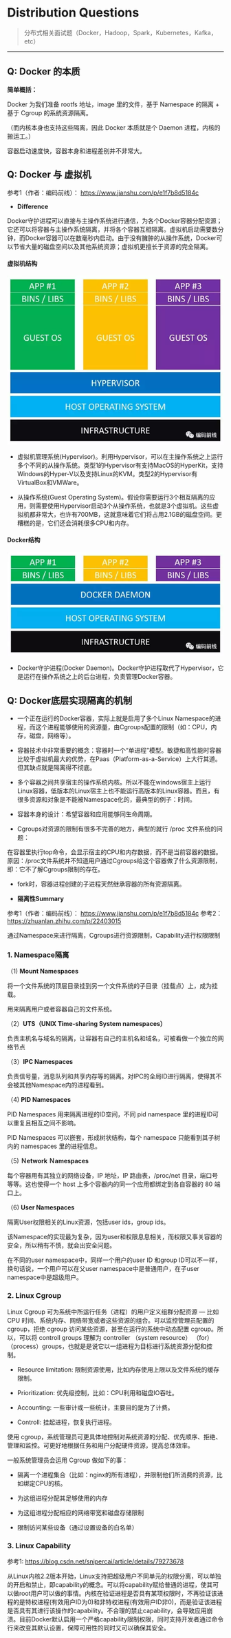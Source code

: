 # Distribution Questions
> 分布式相关面试题（Docker，Hadoop，Spark，Kubernetes，Kafka，etc）

---


## Q: Docker 的本质

**简单概括：**

Docker 为我们准备 rootfs 地址，image 里的文件，基于 Namespace 的隔离 + 基于 Cgroup 的系统资源隔离。

（而内核本身也支持这些隔离，因此 Docker 本质就是个 Daemon 进程，内核的搬运工。）

容器启动速度快，容器本身和进程差别并不非常大。


## Q: Docker 与 虚拟机

参考1（作者：编码前线）： https://www.jianshu.com/p/e1f7b8d5184c

- **Difference**

Docker守护进程可以直接与主操作系统进行通信，为各个Docker容器分配资源；它还可以将容器与主操作系统隔离，并将各个容器互相隔离。虚拟机启动需要数分钟，而Docker容器可以在数毫秒内启动。由于没有臃肿的从操作系统，Docker可以节省大量的磁盘空间以及其他系统资源；虚拟机更擅长于资源的完全隔离。

#### 虚拟机结构

![](imgs/20190616-150546.png)

- 虚拟机管理系统(Hypervisor)。利用Hypervisor，可以在主操作系统之上运行多个不同的从操作系统。类型1的Hypervisor有支持MacOS的HyperKit，支持Windows的Hyper-V以及支持Linux的KVM。类型2的Hypervisor有VirtualBox和VMWare。

- 从操作系统(Guest Operating System)。假设你需要运行3个相互隔离的应用，则需要使用Hypervisor启动3个从操作系统，也就是3个虚拟机。这些虚拟机都非常大，也许有700MB，这就意味着它们将占用2.1GB的磁盘空间。更糟糕的是，它们还会消耗很多CPU和内存。


#### Docker结构

![](imgs/20190616-150640.png)

- Docker守护进程(Docker Daemon)。Docker守护进程取代了Hypervisor，它是运行在操作系统之上的后台进程，负责管理Docker容器。


## Q: Docker底层实现隔离的机制

- 一个正在运行的Docker容器，实际上就是启用了多个Linux Namespace的进程，而这个进程能够使用的资源量，由Cgroups配置的限制（如：CPU，内存，磁盘，网络等）。

- 容器技术中非常重要的概念：容器时一个“单进程”模型。敏捷和高性能时容器比较于虚拟机最大的优势，在Paas（Platform-as-a-Service）上大行其道。但其缺点就是隔离得不彻底。

- 多个容器之间共享宿主的操作系统内核。所以不能在windows宿主上运行Linux容器，低版本的Linux宿主上也不能运行高版本的Linux容器。而且，有很多资源和对象是不能被Namespace化的，最典型的例子：时间。

- 容器本身的设计：希望容器和应用能够同生命周期。

- Cgroups对资源的限制有很多不完善的地方，典型的就行 /proc 文件系统的问题：

在容器里执行top命令，会显示宿主的CPU和内存数据，而不是当前容器的数据。原因：/proc文件系统并不知道用户通过Cgroups给这个容器做了什么资源限制，即：它不了解Cgroups限制的存在。

- fork时，容器进程创建的子进程天然继承容器的所有资源隔离。

- **隔离性Summary** 

参考1（作者：编码前线）： https://www.jianshu.com/p/e1f7b8d5184c
参考2： https://zhuanlan.zhihu.com/p/22403015

通过Namespace来进行隔离，Cgroups进行资源限制，Capability进行权限限制

### 1. Namespace隔离

（1) **Mount Namespaces**

将一个文件系统的顶层目录挂到另一个文件系统的子目录（挂载点）上，成为挂载。

用来隔离用户或者容器自己的文件系统。

（2）**UTS（UNIX Time-sharing System namespaces）**

负责主机名与域名的隔离，让容器有自己的主机名和域名，可被看做一个独立的网络节点

（3）**IPC Namespaces**

负责信号量，消息队列和共享内存等的隔离。对IPC的全局ID进行隔离，使得其不会被其他Namespace内的进程看到。


（4) **PID Namespaces**

PID Namespaces 用来隔离进程的ID空间，不同 pid namespace 里的进程ID可以重复且相互之间不影响。

PID Namespaces 可以嵌套，形成树状结构，每个 namespace 只能看到其子树内的 namespaces 里的进程信息。

（5) **Ｎetwork Ｎamespaces**

每个容器用有其独立的网络设备，IP 地址，IP 路由表，/proc/net 目录，端口号等等。这也使得一个 host 上多个容器内的同一个应用都绑定到各自容器的 80 端口上。

（6) **User Namespaces**

隔离User权限相关的Linux资源，包括user ids，group ids。

该Namespace的实现最为复杂，因为user和权限息息相关，而权限又事关容器的安全，所以稍有不慎，就会出安全问题。

在不同的user namespace中，同样一个用户的user ID 和group ID可以不一样，换句话说，一个用户可以在父user namespace中是普通用户，在子user namespace中是超级用户。

### 2. Linux Cgroup

Linux Cgroup 可为系统中所运行任务（进程）的用户定义组群分配资源 — 比如 CPU 时间、系统内存、网络带宽或者这些资源的组合。可以监控管理员配置的 cgroup，拒绝 cgroup 访问某些资源，甚至在运行的系统中动态配置 cgroup。所以，可以将 controll groups 理解为 controller （system resource） （for） （process）groups，也就是是说它以一组进程为目标进行系统资源分配和控制。

- Resource limitation: 限制资源使用，比如内存使用上限以及文件系统的缓存限制。

- Prioritization: 优先级控制，比如：CPU利用和磁盘IO吞吐。

- Accounting: 一些审计或一些统计，主要目的是为了计费。

- Controll: 挂起进程，恢复执行进程。

使用 cgroup，系统管理员可更具体地控制对系统资源的分配、优先顺序、拒绝、管理和监控。可更好地根据任务和用户分配硬件资源，提高总体效率。

一般系统管理员会运用 Cgroup 做如下的事：

- 隔离一个进程集合（比如：nginx的所有进程），并限制他们所消费的资源，比如绑定CPU的核。

- 为这组进程分配其足够使用的内存

- 为这组进程分配相应的网络带宽和磁盘存储限制

- 限制访问某些设备（通过设置设备的白名单）

### 3. Linux Capability

参考1: https://blog.csdn.net/snipercai/article/details/79273678

从Linux内核2.2版本开始，Linux支持把超级用户不同单元的权限分离，可以单独的开启和禁止，即capability的概念。可以将capability赋给普通的进程，使其可以做root用户可以做的事情。内核在验证进程是否具有某项权限时，不再验证该进程的是特权进程(有效用户ID为0)和非特权进程(有效用户ID非0)，而是验证该进程是否具有其进行该操作的capability。不合理的禁止capability，会导致应用崩溃。目前Docker默认启用一个严格capability限制权限，同时支持开发者通过命令行来改变其默认设置，保障可用性的同时又可以确保其安全。



